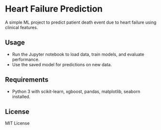 # Heart Failure Prediction

A simple ML project to predict patient death event due to heart failure using clinical features.

## Usage

- Run the Jupyter notebook to load data, train models, and evaluate performance.
- Use the saved model for predictions on new data.

## Requirements

- Python 3 with scikit-learn, xgboost, pandas, matplotlib, seaborn installed.

## License

MIT License
